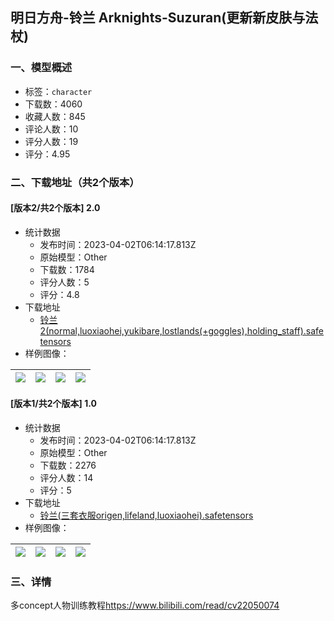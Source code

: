 ## 明日方舟-铃兰 Arknights-Suzuran(更新新皮肤与法杖)
### 一、模型概述

- 标签：`character`
- 下载数：4060
- 收藏人数：845
- 评论人数：10
- 评分人数：19
- 评分：4.95

### 二、下载地址（共2个版本）

#### [版本2/共2个版本] 2.0

- 统计数据
  - 发布时间：2023-04-02T06:14:17.813Z
  - 原始模型：Other
  - 下载数：1784
  - 评分人数：5
  - 评分：4.8
- 下载地址
  - [铃兰2(normal,luoxiaohei,yukibare,lostlands(+goggles),holding_staff).safetensors](https://civitai.com/api/download/models/33525)
- 样例图像：

| <img src="https://image.civitai.com/xG1nkqKTMzGDvpLrqFT7WA/af500770-65c4-4cd2-4842-a0ad098e8800/width=450/382298.jpeg" /> | <img src="https://image.civitai.com/xG1nkqKTMzGDvpLrqFT7WA/d5872b7d-aec3-462c-e26c-168e216f9500/width=450/382297.jpeg" /> | <img src="https://image.civitai.com/xG1nkqKTMzGDvpLrqFT7WA/9e859f80-72f6-4015-ad12-e389c3943800/width=450/382296.jpeg" /> | <img src="https://image.civitai.com/xG1nkqKTMzGDvpLrqFT7WA/19328a38-8b4c-4554-81a6-452f07d97d00/width=450/382295.jpeg" /> |
| ---- | ---- | ---- | ---- |

#### [版本1/共2个版本] 1.0

- 统计数据
  - 发布时间：2023-04-02T06:14:17.813Z
  - 原始模型：Other
  - 下载数：2276
  - 评分人数：14
  - 评分：5
- 下载地址
  - [铃兰(三套衣服origen,lifeland,luoxiaohei).safetensors](https://civitai.com/api/download/models/12477)
- 样例图像：

| <img src="https://image.civitai.com/xG1nkqKTMzGDvpLrqFT7WA/8f25f397-a040-4878-d134-fb55eaaa4700/width=450/149787.jpeg" /> | <img src="https://image.civitai.com/xG1nkqKTMzGDvpLrqFT7WA/b4df2681-81a9-499d-74b0-6601fba96c00/width=450/120153.jpeg" /> | <img src="https://image.civitai.com/xG1nkqKTMzGDvpLrqFT7WA/71d67f71-651b-48cf-b181-203c9bd56d00/width=450/120152.jpeg" /> | <img src="https://image.civitai.com/xG1nkqKTMzGDvpLrqFT7WA/fa3e49fd-5d3a-4b31-c3f0-a418eb9a5c00/width=450/120151.jpeg" /> |
| ---- | ---- | ---- | ---- |


### 三、详情
<p>多concept人物训练教程<a target="_blank" rel="ugc" href="https://www.bilibili.com/read/cv22050074">https://www.bilibili.com/read/cv22050074</a></p>